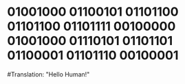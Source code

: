 # 01001000 01100101 01101100 01101100 01101111 00100000 01001000 01110101 01101101 01100001 01101110 00100001
#Translation: "Hello Human!"
